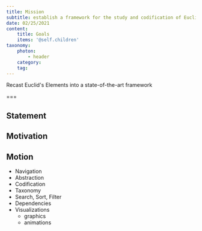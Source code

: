 ```yaml
---
title: Mission
subtitle: establish a framework for the study and codification of Euclid's Elements
date: 02/25/2021
content:
    title: Goals
    items: '@self.children'
taxonomy:
    photon:
        - header
    category: 
    tag: 
---
```


Recast Euclid's Elements into a state-of-the-art framework

===

## Statement

## Motivation

## Motion

- Navigation
- Abstraction
- Codification
- Taxonomy
- Search, Sort, Filter
- Dependencies
- Visualizations
  - graphics
  - animations
